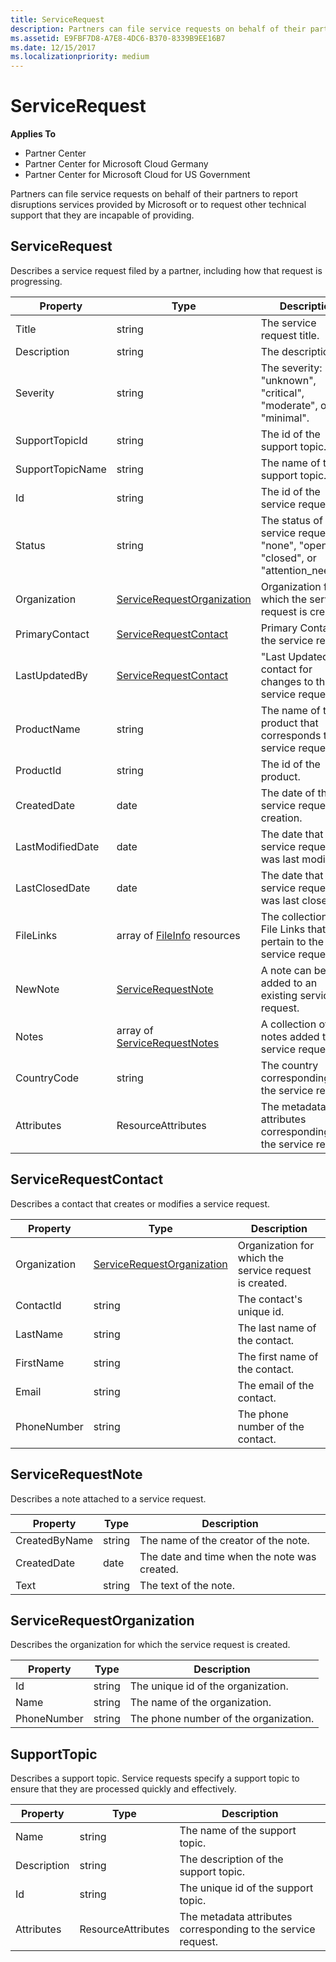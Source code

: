 ```yaml
---
title: ServiceRequest
description: Partners can file service requests on behalf of their partners to report disruptions services provided by Microsoft or to request other technical support that they are incapable of providing.
ms.assetid: E9FBF7D8-A7E8-4DC6-B370-8339B9EE16B7
ms.date: 12/15/2017
ms.localizationpriority: medium
---
```


# ServiceRequest


**Applies To**

-   Partner Center
-   Partner Center for Microsoft Cloud Germany
-   Partner Center for Microsoft Cloud for US Government

Partners can file service requests on behalf of their partners to report
disruptions services provided by Microsoft or to request other technical
support that they are incapable of providing.

## <span id="ServiceRequest"></span><span id="servicerequest"></span><span id="SERVICEREQUEST"></span>ServiceRequest


Describes a service request filed by a partner, including how that
request is progressing.

| Property         | Type                                                          | Description                                                                          |
|------------------|---------------------------------------------------------------|--------------------------------------------------------------------------------------|
| Title            | string                                                        | The service request title.                                                           |
| Description      | string                                                        | The description.                                                                     |
| Severity         | string                                                        | The severity: "unknown", "critical", "moderate", or "minimal".                       |
| SupportTopicId   | string                                                        | The id of the support topic.                                                         |
| SupportTopicName | string                                                        | The name of the support topic.                                                       |
| Id               | string                                                        | The id of the service request.                                                       |
| Status           | string                                                        | The status of the service request: "none", "open", "closed", or "attention\_needed". |
| Organization     | [ServiceRequestOrganization](#servicerequestorganization)     | Organization for which the service request is created.                               |
| PrimaryContact   | [ServiceRequestContact](#servicerequestcontact)               | Primary Contact on the service request.                                              |
| LastUpdatedBy    | [ServiceRequestContact](#servicerequestcontact)               | "Last Updated By" contact for changes to the service request.                        |
| ProductName      | string                                                        | The name of the product that corresponds to the service request.                     |
| ProductId        | string                                                        | The id of the product.                                                               |
| CreatedDate      | date                                                          | The date of the service request's creation.                                          |
| LastModifiedDate | date                                                          | The date that the service request was last modified.                                 |
| LastClosedDate   | date                                                          | The date that the service request was last closed.                                   |
| FileLinks        | array of [FileInfo](utility-resources.md#fileinfo) resources | The collection of File Links that pertain to the service request.                    |
| NewNote          | [ServiceRequestNote](#servicerequestnote)                     | A note can be added to an existing service request.                                  |
| Notes            | array of [ServiceRequestNotes](#servicerequestnote)           | A collection of notes added to the service request.                                  |
| CountryCode      | string                                                        | The country corresponding to the service request.                                    |
| Attributes       | ResourceAttributes                                            | The metadata attributes corresponding to the service request.                        |

 

## <span id="ServiceRequestContact"></span><span id="servicerequestcontact"></span><span id="SERVICEREQUESTCONTACT"></span>ServiceRequestContact


Describes a contact that creates or modifies a service request.

| Property     | Type                                                      | Description                                            |
|--------------|-----------------------------------------------------------|--------------------------------------------------------|
| Organization | [ServiceRequestOrganization](#servicerequestorganization) | Organization for which the service request is created. |
| ContactId    | string                                                    | The contact's unique id.                               |
| LastName     | string                                                    | The last name of the contact.                          |
| FirstName    | string                                                    | The first name of the contact.                         |
| Email        | string                                                    | The email of the contact.                              |
| PhoneNumber  | string                                                    | The phone number of the contact.                       |

 

## <span id="ServiceRequestNote"></span><span id="servicerequestnote"></span><span id="SERVICEREQUESTNOTE"></span>ServiceRequestNote


Describes a note attached to a service request.

| Property      | Type   | Description                                  |
|---------------|--------|----------------------------------------------|
| CreatedByName | string | The name of the creator of the note.         |
| CreatedDate   | date   | The date and time when the note was created. |
| Text          | string | The text of the note.                        |

 

## <span id="ServiceRequestOrganization"></span><span id="servicerequestorganization"></span><span id="SERVICEREQUESTORGANIZATION"></span>ServiceRequestOrganization


Describes the organization for which the service request is created.

| Property    | Type   | Description                           |
|-------------|--------|---------------------------------------|
| Id          | string | The unique id of the organization.    |
| Name        | string | The name of the organization.         |
| PhoneNumber | string | The phone number of the organization. |

 

## <span id="SupportTopic"></span><span id="supporttopic"></span><span id="SUPPORTTOPIC"></span>SupportTopic


Describes a support topic. Service requests specify a support topic to
ensure that they are processed quickly and effectively.

| Property    | Type               | Description                                                   |
|-------------|--------------------|---------------------------------------------------------------|
| Name        | string             | The name of the support topic.                                |
| Description | string             | The description of the support topic.                         |
| Id          | string             | The unique id of the support topic.                           |
| Attributes  | ResourceAttributes | The metadata attributes corresponding to the service request. |

 

 

 





